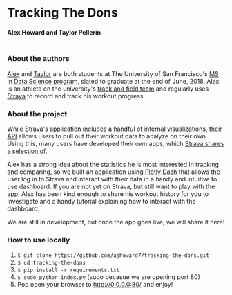 # Tracking The Dons  
#### Alex Howard and Taylor Pellerin

----- 
  
    
### About the authors
[Alex](https://www.linkedin.com/in/alexanderjhoward/) and [Taylor](https://www.linkedin.com/in/tjpell/) are both 
students at The University of San Francisco's 
[MS in Data Science program,](https://www.usfca.edu/arts-sciences/graduate-programs/data-science) slated to graduate at 
the end of June, 2018. Alex is an athlete on the university's 
[track and field team](https://usfdons.com/index.aspx?path=tf) and regularly uses 
[Strava](https://www.strava.com/features) to record and track his workout progress.
 
 
### About the project
While [Strava's](https://www.strava.com/features) application includes a handful of internal visualizations, 
[their API](http://developers.strava.com/) allows users to pull out their workout data to analyze on their own. Using 
this, many users have developed their own apps, which [Strava shares a selection of.](https://www.strava.com/apps)  

Alex has a strong idea about the statistics he is most interested in tracking and comparing, so we built an application 
using [Plotly Dash](https://plot.ly/products/dash/) that allows the user log in to Strava and interact with their data 
in a handy and intuitive to use dashboard. If you are not yet on Strava, but still want to play with the app, Alex has 
been kind enough to share his workout history for you to investigate and a handy tutorial explaining how to interact 
with the dashboard.

We are still in development, but once the app goes live, we will share it here!

### How to use locally
1. `$ git clone https://github.com/ajhoward7/tracking-the-dons.git`
2. `$ cd tracking-the-dons`
3. `$ pip install -r requirements.txt`
4. `$ sudo python index.py` (sudo becasue we are opening port 80)
5. Pop open your browser to http://0.0.0.0:80/ and enjoy!